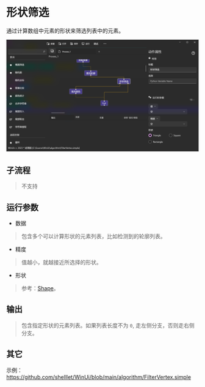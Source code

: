 # 形状筛选
通过计算数组中元素的形状来筛选列表中的元素。


![FilterVertex](./images/12.png ':size=90%')

## 子流程

> 不支持

## 运行参数


* 数据
> 包含多个可以计算形状的元素列表，比如检测到的轮廓列表。
* 精度
> 值越小，就越接近所选择的形状。
* 形状
> 参考：[Shape](./enums/ContourShape.md)。

## 输出

> 包含指定形状的元素列表。如果列表长度不为 `0`, 走左侧分支，否则走右侧分支。


## 其它

示例：https://github.com/shelllet/WinUi/blob/main/algorithm/FilterVertex.simple
